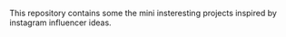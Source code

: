 This repository contains some the mini insteresting projects inspired by instagram influencer ideas.



